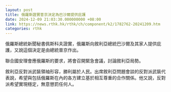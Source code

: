 ```yaml
---
layout: post
title: 俄羅斯證實普京決定為巴沙爾提供庇護
date: 2024-12-09 21:03:30.000000000 +08:00
link: https://news.rthk.hk/rthk/ch/component/k2/1782762-20241209.htm
categories: rthk
---
```


俄羅斯總統新聞秘書佩斯科夫證實，俄羅斯向敘利亞總統巴沙爾及其家人提供庇護，又說這個決定是由總統普京作出。

聯合國安理會應俄羅斯的要求，將會召開緊急會議，討論敘利亞局勢。

敘利亞反對派武裝領袖形容，勝利屬於人民。出席敘利亞問題會談的反對派武裝代表說，希望與包括俄羅斯在內的各方建立基於相互尊重的合作關係。他又說，反對派希望實現穩定，無意懲罰任何人。
